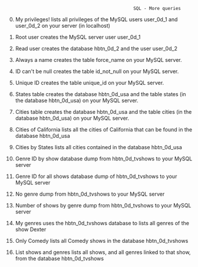                                                     SQL - More queries

0. My privileges!
     lists all privileges of the MySQL users user_0d_1 and user_0d_2 on your server (in localhost)

1. Root user
    creates the MySQL server user user_0d_1

2. Read user
    creates the database hbtn_0d_2 and the user user_0d_2

3. Always a name
    creates the table force_name on your MySQL server.

4. ID can't be null
    creates the table id_not_null on your MySQL server.

5. Unique ID
    creates the table unique_id on your MySQL server.

6. States table
    creates the database hbtn_0d_usa and the table states (in the database hbtn_0d_usa) on your MySQL server.

7. Cities table
    creates the database hbtn_0d_usa and the table cities (in the database hbtn_0d_usa) on your MySQL server.

8. Cities of California
    lists all the cities of California that can be found in the database hbtn_0d_usa

9. Cities by States
    lists all cities contained in the database hbtn_0d_usa

10. Genre ID by show
    database dump from hbtn_0d_tvshows to your MySQL server

11. Genre ID for all shows
    database dump of hbtn_0d_tvshows to your MySQL server

12. No genre
    dump from hbtn_0d_tvshows to your MySQL server

13. Number of shows by genre
    dump from hbtn_0d_tvshows to your MySQL server

14. My genres
    uses the hbtn_0d_tvshows database to lists all genres of the show Dexter

15. Only Comedy
    lists all Comedy shows in the database hbtn_0d_tvshows

16. List shows and genres
    lists all shows, and all genres linked to that show, from the database hbtn_0d_tvshows
